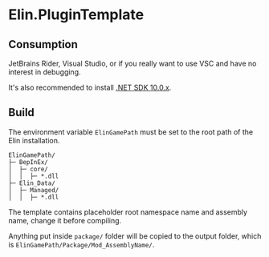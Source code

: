 # Elin.PluginTemplate

## Consumption

JetBrains Rider, Visual Studio, or if you really want to use VSC and have no interest in debugging.

It's also recommended to install [.NET SDK 10.0.x](https://dotnet.microsoft.com/en-us/download/dotnet/10.0).

## Build

The environment variable `ElinGamePath` must be set to the root path of the Elin installation. 
```
ElinGamePath/
├─ BepInEx/
│  ├─ core/
│  │  ├─ *.dll
├─ Elin_Data/
│  ├─ Managed/
│  │  ├─ *.dll
```

The template contains placeholder root namespace name and assembly name, change it before compiling.

Anything put inside `package/` folder will be copied to the output folder, which is `ElinGamePath/Package/Mod_AssemblyName/`.